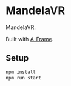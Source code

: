 # MandelaVR

MandelaVR.

Built with [A-Frame](https://aframe.io).

## Setup

```sh
npm install
npm run start
```

